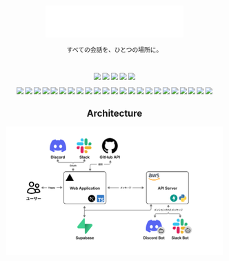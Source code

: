 <div align="center">
  <img alt="GitHub Repo stars" src="./assets/all-in.svg">
  <p>すべての会話を、ひとつの場所に。</p>
</div>

<br />

<p align="center">
  <img src="https://img.shields.io/github/commit-activity/m/team-all-in/all-in" />
  <img src="https://img.shields.io/github/last-commit/team-all-in/all-in" />
  <img src="https://img.shields.io/github/issues/team-all-in/all-in" />
  <img src="https://img.shields.io/github/repo-size/team-all-in/all-in" />
  <img src="https://img.shields.io/github/stars/team-all-in/all-in">
</p>

<p align="center">
    <img src="https://img.shields.io/badge/-TypeScript-000.svg?logo=typescript&style=flat" />
    <img src="https://img.shields.io/badge/-Next.js-000.svg?logo=nextdotjs&style=flat" />
    <img src="https://img.shields.io/badge/-Tailwind CSS-000.svg?logo=tailwindcss&style=flat" />
    <img src="https://img.shields.io/badge/-shadcn/ui-000.svg?logo=shadcnui&style=flat" />
    <img src="https://img.shields.io/badge/-Biome-000.svg?logo=biome&style=flat" />
    <img src="https://img.shields.io/badge/-pnpm-000.svg?logo=pnpm&style=flat" />
    <img src="https://img.shields.io/badge/-Vercel-000.svg?logo=vercel&style=flat" />
    <img src="https://img.shields.io/badge/-Python-000.svg?logo=python&style=flat" />
    <img src="https://img.shields.io/badge/-Fast API-000.svg?logo=fastapi&style=flat" />
    <img src="https://img.shields.io/badge/-uvicorn-000.svg?logo=gunicorn&style=flat" />
    <img src="https://img.shields.io/badge/-Amazon Web Services-000.svg?logo=amazonwebservices&style=flat" />
    <img src="https://img.shields.io/badge/-ECR-000.svg?logo=amazonwebservices&style=flat" />
    <img src="https://img.shields.io/badge/-App Runner-000.svg?logo=amazonwebservices&style=flat" />
    <img src="https://img.shields.io/badge/-Systems Manager Parameter Store-000.svg?logo=amazonwebservices&style=flat" />
    <img src="https://img.shields.io/badge/-Terraform-000.svg?logo=terraform&style=flat" />
    <img src="https://img.shields.io/badge/-tfaction-000.svg?logo=linux&style=flat" />
    <img src="https://img.shields.io/badge/-Discord API-000.svg?logo=discord&style=flat" />
    <img src="https://img.shields.io/badge/-Slack API-000.svg?logo=slack&style=flat" />
    <img src="https://img.shields.io/badge/-OpenAI API-000.svg?logo=openai&style=flat" />
    <img src="https://img.shields.io/badge/-Supabase-000.svg?logo=supabase&style=flat" />
    <img src="https://img.shields.io/badge/-Lefthook-000.svg?logo=lefthook&style=flat" />
    <img src="https://img.shields.io/badge/-Github Actions-000.svg?logo=githubactions&style=flat" />
    <img src="https://img.shields.io/badge/-Docker-000.svg?logo=docker&style=flat" />
</p>


<div align="center">
  <h2>Architecture</h2>
  <img src="./assets/archtecture.png">
</div>
